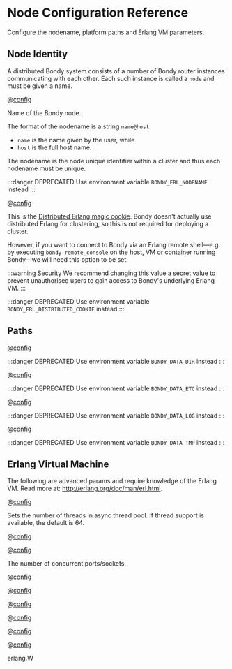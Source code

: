 
# Node Configuration Reference
Configure the nodename, platform paths and Erlang VM parameters.


## Node Identity

A distributed Bondy system consists of a number of Bondy router instances communicating with each other. Each such instance is called a `node` and must be given a name.


@[config](nodename,string,'bondy@127.0.0.1',v0.1.0)

Name of the Bondy node.

The format of the nodename is a string `name@host`:
*  `name` is the name given by the user, while
* `host` is the full host name.

The nodename is the node unique identifier within a cluster and thus each nodename must be unique.

:::danger DEPRECATED
Use environment variable `BONDY_ERL_NODENAME` instead
:::

@[config](distributed_cookie,string,bondy,v0.1.0)

This is the [Distributed Erlang magic cookie](https://www.erlang.org/doc/reference_manual/distributed.html#security). Bondy doesn't actually use distributed Erlang for clustering, so this is not required for deploying a cluster.

However, if you want to connect to Bondy via an Erlang remote shell—e.g. by executing `bondy remote_console` on the host, VM or container running Bondy—we will need this option to be set.

:::warning Security
We recommend changing this value a secret value to prevent unauthorised users to gain access to Bondy's underlying Erlang VM.
:::

:::danger DEPRECATED
Use environment variable `BONDY_ERL_DISTRIBUTED_COOKIE` instead
:::


## Paths

@[config](platform_data_dir,path,'./data',v0.1.0)

:::danger DEPRECATED
Use environment variable `BONDY_DATA_DIR` instead
:::

@[config](platform_etc_dir,path,'./etc',v0.1.0)

:::danger DEPRECATED
Use environment variable `BONDY_DATA_ETC` instead
:::

@[config](platform_log_dir,path,'./log',v0.1.0)

:::danger DEPRECATED
Use environment variable `BONDY_DATA_LOG` instead
:::

@[config](platform_tmp_dir,path,'./tmp',v0.1.0)

:::danger DEPRECATED
Use environment variable `BONDY_DATA_TMP` instead
:::

## Erlang Virtual Machine

The following are advanced params and require knowledge of the Erlang VM.
Read more at: http://erlang.org/doc/man/erl.html.

@[config](erlang.async_threads,0..1024,64,v0.1.0)

Sets the number of threads in async thread pool. If thread support is available, the default is 64.


@[config](erlang.k)

@[config](erlang.max_ports,1024..134217727,65536,v0.1.0)

The number of concurrent ports/sockets.

@[config](erlang.sbwt)

@[config](erlang.schedulers.compaction_of_load)

@[config](erlang.schedulers.online)

@[config](erlang.schedulers.total)

@[config](erlang.schedulers.utilization_balancing)

@[config](erlang.smp)

erlang.W